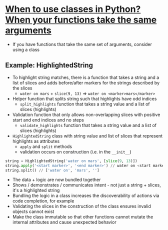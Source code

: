 # [When to use classes in Python? When your functions take the same arguments](https://death.andgravity.com/same-arguments)

* If you have functions that take the same set of arguments, consider using a class

## Example: HighlightedString

* To highlight string matches, there is a function that takes a string and a list of slices and adds before/after markers for the strings described by the slices
  * `water on mars` + `slice(9, 13)` => `water on <marker>mars</marker>`
* Helper function that splits string such that highlights have odd indices
  * `split_highlights` function that takes a string value and a list of slices (highlights)
* Validation function that only allows non-overlapping slices with positive start and end indices and no steps
  * `validate_highlights` function that takes a string value and a list of slices (highlights)
* `HighlightedString` class with string value and list of slices that represent highlights as attributes
  * `apply` and `split` methods
  * validation occurs on construction (i.e. in the `__init__`)

```python
string = HighlightedString('water on mars', [slice(9, 13)])
string.apply('<start marker>', '<end marker>') // water on <start marker>mars<end marker>
string.split() // ['water on', 'mars', '']
```

* The data + logic are now bundled together
* Shows / demonstrates / communicates intent - not just a string + slices, it's a highlighted string
* Bundling the logic in a class increases the discoverability of actions via code completion, for example
* Validating the slices in the construction of the class ensures invalid objects cannot exist
* Make the class immutable so that other functions cannot mutate the internal attributes and cause unexpected behavior
